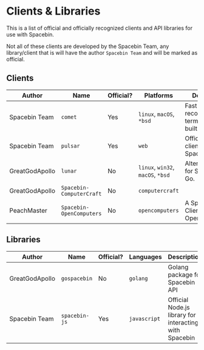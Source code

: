 # Clients & Libraries

This is a list of official and officially recognized clients and API libraries for use with Spacebin.

Not all of these clients are developed by the Spacebin Team, any library/client that is will have the author `Spacebin Team` and will be marked as official.

## Clients

| Author         | Name                     | Official? | Platforms                         | Description                                         | Source                                          |
|----------------|--------------------------|-----------|-----------------------------------|-----------------------------------------------------|-------------------------------------------------|
| Spacebin Team  | `comet`                  | Yes       | `linux`, `macOS`, `*bsd`          | Fast and recommended terminal client built in Rust. | [View](https://github.com/spacebin-org/cli)     |
| Spacebin Team  | `pulsar`                 | Yes       | `web`                             | Official web client for Spacebin.                   | [View](https://github.com/spacebin-org/pulsar)  |
| GreatGodApollo | `lunar`                  | No        | `linux`, `win32`, `macOS`, `*bsd` | Alternative CLI for Spacebin in Go.                 | [View](https://github.com/greatgodapollo/lunar) |
| GreatGodApollo | `Spacebin-ComputerCraft` | No        | `computercraft`                   |                                                     | [View](https://pastebin.com/zdGV8DpG)           |
| PeachMaster    | `Spacebin-OpenComputers` | No        | `opencomputers`                   | A Spacebin Client for OpenComputers.                | [View](https://pastebin.com/WN0fh9zC)           |

## Libraries

| Author         | Name          | Official? | Languages    | Description                                            | Source                                               |
|----------------|---------------|-----------|--------------|--------------------------------------------------------|------------------------------------------------------|
| GreatGodApollo | `gospacebin`  | No        | `golang`     | Golang package for Spacebin API                        | [View](https://github.com/greatgodapollo/gospacebin) |
| Spacebin Team  | `spacebin-js` | Yes       | `javascript` | Official Node.js library for interacting with Spacebin | [View](https://github.com/spacebin-org/spacebin-js)  |
